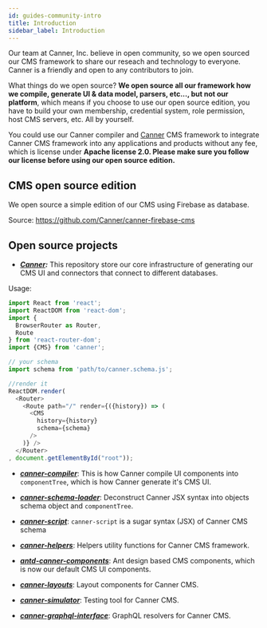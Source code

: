 ```yaml
---
id: guides-community-intro
title: Introduction
sidebar_label: Introduction
---
```


Our team at Canner, Inc. believe in open community, so we open sourced our CMS framework to share our reseach and technology to everyone. Canner is a friendly and open to any contributors to join.

What things do we open source? **We open source all our framework how we compile, generate UI & data model, parsers, etc..., but not our platform**, which means if you choose to use our open source edition, you have to build your own membership, credential system, role permission, host CMS servers, etc. All by yourself. 

You could use our Canner compiler and [Canner](https://github.com/canner/canner) CMS framework to integrate Canner CMS framework into any applications and products without any fee, which is license under **Apache license 2.0. Please make sure you follow our license before using our open source edition.**

## CMS open source edition

We open source a simple edition of our CMS using Firebase as database.

Source: https://github.com/Canner/canner-firebase-cms

## Open source projects

- ***[Canner](https://github.com/canner/canner):*** This repository store our core infrastructure of generating our CMS UI and connectors that connect to different databases.

Usage: 

```js
import React from 'react';
import ReactDOM from 'react-dom';
import {
  BrowserRouter as Router,
  Route
} from 'react-router-dom';
import {CMS} from 'canner';

// your schema
import schema from 'path/to/canner.schema.js';

//render it 
ReactDOM.render(
  <Router>
    <Route path="/" render={({history}) => (
      <CMS
        history={history}
        schema={schema}
      />
    )} />
  </Router>
, document.getElementById("root"));
```

- ***[canner-compiler](https://github.com/Canner/canner-compiler)***: This is how Canner compile UI components into `componentTree`, which is how Canner generate it's CMS UI.

- ***[canner-schema-loader](https://github.com/Canner/canner-schema-loader)***: Deconstruct Canner JSX syntax into objects schema object and `componentTree`.

- ***[canner-script](https://github.com/Canner/canner-script)***: `canner-script` is a sugar syntax (JSX) of Canner CMS schema

- ***[canner-helpers](https://github.com/Canner/canner-helpers)***: Helpers utility functions for Canner CMS framework.

- ***[antd-canner-components](https://github.com/Canner/antd-canner-components)***: Ant design based CMS components, which is now our default CMS UI components.

- ***[canner-layouts](https://github.com/Canner/canner-layouts)***: Layout components for Canner CMS.

- ***[canner-simulator](https://github.com/Canner/canner-simulator)***: Testing tool for Canner CMS.

- ***[canner-graphql-interface](https://github.com/Canner/canner-graphql-interface)***: GraphQL resolvers for Canner CMS.